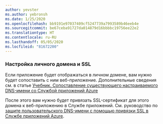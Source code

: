 ```yaml
---
author: yevster
ms.author: yebronsh
ms.date: 1/25/2020
ms.openlocfilehash: bb9191e97037409cf5247739a7993589b46eeb4e
ms.sourcegitcommit: be67ceba91727da014879d16bbbbc19756ee22e2
ms.translationtype: HT
ms.contentlocale: ru-RU
ms.lasthandoff: 05/05/2020
ms.locfileid: "81672200"
---
```

### <a name="configure-custom-domain-and-ssl"></a>Настройка личного домена и SSL

Если приложение будет отображаться в личном домене, вам нужно будет сопоставить с ним веб-приложение. Дополнительные сведения см. в статье [Учебник. Сопоставление существующего настраиваемого DNS-имени со Службой приложений Azure](/azure/app-service/app-service-web-tutorial-custom-domain)

После этого вам нужно будет привязать SSL-сертификат для этого домена к веб-приложению в Службе приложений. См. руководство по [защите пользовательского DNS-имени с помощью привязки SSL в Службе приложений Azure](/azure/app-service/app-service-web-tutorial-custom-ssl).
